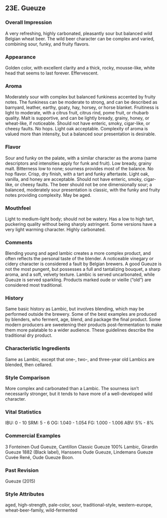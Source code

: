 ## 23E. Gueuze

### Overall Impression

A very refreshing, highly carbonated, pleasantly sour but balanced wild Belgian wheat beer. The wild beer character can be complex and varied, combining sour, funky, and fruity flavors.

### Appearance

Golden color, with excellent clarity and a thick, rocky, mousse-like, white head that seems to last forever. Effervescent.

### Aroma

Moderately sour with complex but balanced funkiness accented by fruity notes. The funkiness can be moderate to strong, and can be described as barnyard, leather, earthy, goaty, hay, horsey, or horse blanket. Fruitiness is light to moderate, with a citrus fruit, citrus rind, pome fruit, or rhubarb quality. Malt is supportive, and can be lightly bready, grainy, honey, or wheat-like, if noticeable. Should not have enteric, smoky, cigar-like, or cheesy faults. No hops. Light oak acceptable. Complexity of aroma is valued more than intensity, but a balanced sour presentation is desirable.

### Flavor

Sour and funky on the palate, with a similar character as the aroma (same descriptors and intensities apply for funk and fruit). Low bready, grainy malt. Bitterness low to none; sourness provides most of the balance. No hop flavor. Crisp, dry finish, with a tart and funky aftertaste. Light oak, vanilla, and honey are acceptable. Should not have enteric, smoky, cigar-like, or cheesy faults. The beer should not be one dimensionally sour; a balanced, moderately sour presentation is classic, with the funky and fruity notes providing complexity. May be aged.

### Mouthfeel

Light to medium-light body; should not be watery. Has a low to high tart, puckering quality without being sharply astringent. Some versions have a very light warming character. Highly carbonated.

### Comments

Blending young and aged lambic creates a more complex product, and often reflects the personal taste of the blender. A noticeable vinegary or cidery character is considered a fault by Belgian brewers. A good Gueuze is not the most pungent, but possesses a full and tantalizing bouquet, a sharp aroma, and a soft, velvety texture. Lambic is served uncarbonated, while Gueuze is served sparkling. Products marked oude or vieille (“old”) are considered most traditional.

### History

Same basic history as Lambic, but involves blending, which may be performed outside the brewery. Some of the best examples are produced by blenders, who ferment, age, blend, and package the final product. Some modern producers are sweetening their products post-fermentation to make them more palatable to a wider audience. These guidelines describe the traditional dry product.

### Characteristic Ingredients

Same as Lambic, except that one-, two-, and three-year old Lambics are blended, then cellared.

### Style Comparison

More complex and carbonated than a Lambic. The sourness isn’t necessarily stronger, but it tends to have more of a well-developed wild character.

### Vital Statistics

IBU: 0 - 10
SRM: 5 - 6
OG: 1.040 - 1.054
FG: 1.000 - 1.006
ABV: 5% - 8%

### Commercial Examples

3 Fonteinen Oud Gueuze, Cantillon Classic Gueuze 100% Lambic, Girardin Gueuze 1882 (Black label), Hanssens Oude Gueuze, Lindemans Gueuze Cuvée René, Oude Gueuze Boon.

### Past Revision

Gueuze (2015)

### Style Attributes

aged, high-strength, pale-color, sour, traditional-style, western-europe, wheat-beer-family, wild-fermented